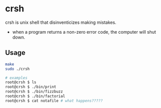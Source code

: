 # crsh

crsh is unix shell that disinventicizes making mistakes.
- when a program returns a non-zero error code, the computer will shut down.

## Usage
```bash
make
sudo ./crsh

# examples
root@crsh $ ls
root@crsh $ ./bin/print
root@crsh $ ./bin/fizzbuzz
root@crsh $ ./bin/factorial
root@crsh $ cat notafile # what happens?????
```
